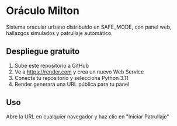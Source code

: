 # Oráculo Milton

Sistema oracular urbano distribuido en SAFE_MODE, con panel web, hallazgos simulados y patrullaje automático.

## Despliegue gratuito

1. Sube este repositorio a GitHub
2. Ve a https://render.com y crea un nuevo Web Service
3. Conecta tu repositorio y selecciona Python 3.11
4. Render generará una URL pública para tu panel

## Uso

Abre la URL en cualquier navegador y haz clic en "Iniciar Patrullaje"
